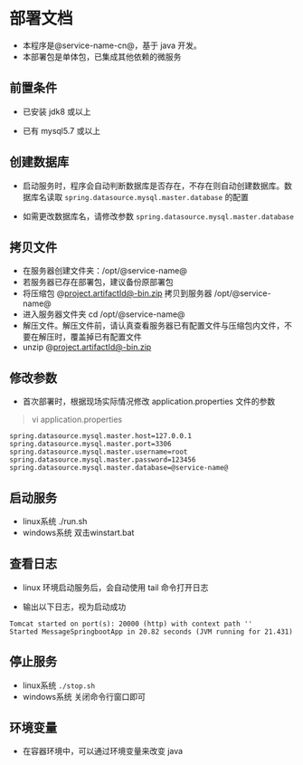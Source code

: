 # 部署文档

- 本程序是@service-name-cn@，基于 java 开发。
- 本部署包是单体包，已集成其他依赖的微服务

## 前置条件

- 已安装 jdk8 或以上

- 已有 mysql5.7 或以上

## 创建数据库

- 启动服务时，程序会自动判断数据库是否存在，不存在则自动创建数据库。数据库名读取 `spring.datasource.mysql.master.database` 的配置

- 如需更改数据库名，请修改参数 `spring.datasource.mysql.master.database`

## 拷贝文件

- 在服务器创建文件夹：/opt/@service-name@
- 若服务器已存在部署包，建议备份原部署包
- 将压缩包 @project.artifactId@-bin.zip 拷贝到服务器 /opt/@service-name@
- 进入服务器文件夹 cd /opt/@service-name@
- 解压文件。解压文件前，请认真查看服务器已有配置文件与压缩包内文件，不要在解压时，覆盖掉已有配置文件
- unzip @project.artifactId@-bin.zip

## 修改参数

- 首次部署时，根据现场实际情况修改 application.properties 文件的参数

> vi application.properties

``` properties
spring.datasource.mysql.master.host=127.0.0.1
spring.datasource.mysql.master.port=3306
spring.datasource.mysql.master.username=root
spring.datasource.mysql.master.password=123456
spring.datasource.mysql.master.database=@service-name@
```

## 启动服务

- linux系统 ./run.sh
- windows系统 双击winstart.bat

## 查看日志

- linux 环境启动服务后，会自动使用 tail 命令打开日志

- 输出以下日志，视为启动成功

``` text
Tomcat started on port(s): 20000 (http) with context path ''
Started MessageSpringbootApp in 20.82 seconds (JVM running for 21.431)
```

## 停止服务

- linux系统 `./stop.sh`
- windows系统 关闭命令行窗口即可

## 环境变量
- 在容器环境中，可以通过环境变量来改变 java